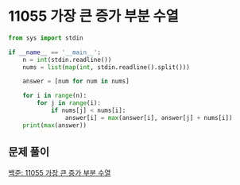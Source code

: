 # 11055 가장 큰 증가 부분 수열

```python
from sys import stdin

if __name__ == '__main__':
    n = int(stdin.readline())
    nums = list(map(int, stdin.readline().split()))

    answer = [num for num in nums]

    for i in range(n):
        for j in range(i):
            if nums[j] < nums[i]:
                answer[i] = max(answer[i], answer[j] + nums[i])
    print(max(answer))
```



## 문제 풀이

[백준: 11055 가장 큰 증가 부분 수열](https://dirmathfl.tistory.com/105)

